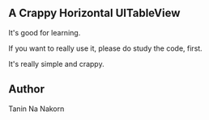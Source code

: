 A Crappy Horizontal UITableView
--------------------------------------------------

It's good for learning.

If you want to really use it, please do study the code, first.


It's really simple and crappy.


Author
------------------
Tanin Na Nakorn